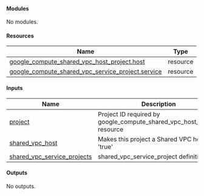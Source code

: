 <!-- BEGIN_TF_DOCS -->
#### Modules

No modules.

#### Resources

| Name | Type |
|------|------|
| [google_compute_shared_vpc_host_project.host](https://registry.terraform.io/providers/hashicorp/google/latest/docs/resources/compute_shared_vpc_host_project) | resource |
| [google_compute_shared_vpc_service_project.service](https://registry.terraform.io/providers/hashicorp/google/latest/docs/resources/compute_shared_vpc_service_project) | resource |

#### Inputs

| Name | Description | Type | Default | Required |
|------|-------------|------|---------|:--------:|
| <a name="input_project"></a> [project](#input_project) | Project ID required by google_compute_shared_vpc_host_project resource | `string` | n/a | yes |
| <a name="input_shared_vpc_host"></a> [shared_vpc_host](#input_shared_vpc_host) | Makes this project a Shared VPC host if 'true' | `bool` | `false` | no |
| <a name="input_shared_vpc_service_projects"></a> [shared_vpc_service_projects](#input_shared_vpc_service_projects) | shared_vpc_service_project definitions | `set(string)` | `[]` | no |

#### Outputs

No outputs.
<!-- END_TF_DOCS -->
